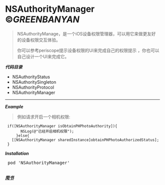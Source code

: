 # __NSAuthorityManager__ &copy;*GREENBANYAN*


>  NSAuthorityManage，是一个iOS设备权限管理器，可以用它来做更友好的设备权限交互体验。
>
>  你可以参考periscope提示设备权限的UI来完成自己的权限提示
>，你也可以自己设计一个UI来完成它。

*__代码目录__*
* NSAuthorityStatus 
* NSAuthoritySingleton
* NSAuthorityProtocol
* NSAuthorityManager
____
*__Example__*
>例如请求开启一个相机权限:
```
 if([NSAuthorityManager isObtainPHPhotoAuthority]){
       NSLog(@"已经开启相机权限");
     }else{
   [[NSAuthorityManager sharedInstance]obtainPHPhotoAuthorizedStatus];
 }
 ```
 ___Installation___
 <pre>
 pod 'NSAuthorityManager'
 </pre>
 
[*__简书__*](http://www.jianshu.com/p/63b6e513456c)

